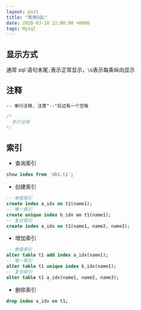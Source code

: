 ```yaml
---
layout: post
title: "常用SQL"
date: 2020-03-18 22:00:00 +0800
tags: Mysql
---
```


## 显示方式

通常 sql 语句末尾`;`表示正常显示，`\G`表示每条纵向显示

## 注释

`-- 单行注释, 注意"--"后边有一个空格`

```SQL
/*
  多行注释
*/
```

## 索引

- 查询索引

```SQL
show index from 'db1.t1';
```

- 创建索引

```SQL
-- 单值索引
create index a_idx on t1(name1);
-- 唯一索引
create unique index b_idx on t1(name1);
-- 复合索引
create index a_idx on t1(name1, name2, name3);
```

- 增加索引

```SQL
-- 单值索引
alter table t1 add index a_idx(name1);
-- 唯一索引
alter table t1 unique index b_idx(name1);
-- 复合索引
alter table t1 a_idx(name1, name2, name3);
```

- 删除索引

```SQL
drop index a_idx on t1;
```
